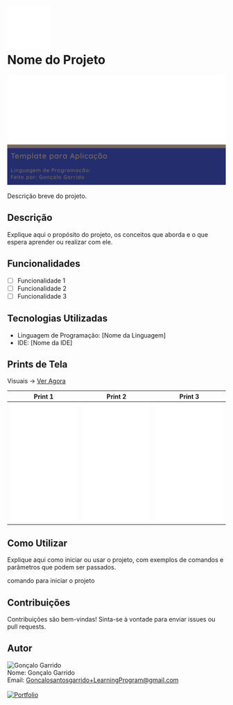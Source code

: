# <img src="./Docs/Icon.png" alt="Ícone do Projeto" width="100"/> <br>Nome do Projeto

<img src="./Docs/BannerGithub.png" alt="Banner do Projeto" width="800"/>

Descrição breve do projeto.

## Descrição

Explique aqui o propósito do projeto, os conceitos que aborda e o que espera aprender ou realizar com ele.

## Funcionalidades

- [ ] Funcionalidade 1
- [ ] Funcionalidade 2
- [ ] Funcionalidade 3

## Tecnologias Utilizadas

- Linguagem de Programação: [Nome da Linguagem]
- IDE: [Nome da IDE]

## Prints de Tela

Visuais -> [Ver Agora](./Docs/Pages/Visual.md)

| Print 1 | Print 2 | Print 3 |
|---------|---------|---------|
| <img src="./Docs/Prints/print1.png" alt="Print 1" width="250"/> | <img src="./Docs/Prints/print2.png" alt="Print 2" width="250"/> | <img src="./Docs/Prints/print3.png" alt="Print 3" width="250"/> |

## Como Utilizar

Explique aqui como iniciar ou usar o projeto, com exemplos de comandos e parâmetros que podem ser passados.

comando para iniciar o projeto

## Contribuições

Contribuições são bem-vindas! Sinta-se à vontade para enviar issues ou pull requests.

## Autor
<img src="https://avatars.githubusercontent.com/u/50460047?v=4" alt="Gonçalo Garrido" width="75"/><br>
Nome: Gonçalo Garrido <br>
Email: Goncalosantosgarrido+LearningProgram@gmail.com<br><br>
[![Portfolio](https://img.shields.io/badge/Portfolio-Ver%20Agora-blue?style=for-the-badge&logoColor=white)](https://goncalogarrido2.github.io/GoncaloGarrido/)

